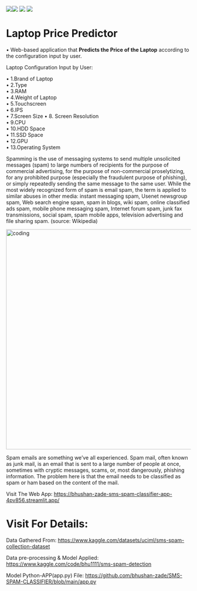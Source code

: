 <img src=https://img.shields.io/badge/build%20with-python-yellow><img src="https://img.shields.io/badge/-streamlit-orange"> <img src="https://img.shields.io/badge/deployed%20in-Streamlit Cloudu-blue"> <img src="https://img.shields.io/badge/domain-Machine%20Learning-orange%20.svg" >
# Laptop Price Predictor

• Web-based application that **Predicts the Price of the Laptop** according to the configuration input by user.

Laptop Configuration Input by User: 

• 1.Brand of Laptop   
• 2.Type  
• 3.RAM   
• 4.Weight of Laptop   
• 5.Touchscreen   
• 6.IPS   
• 7.Screen Size 
• 8. Screen Resolution   
• 9.CPU   
• 10.HDD Space   
• 11.SSD Space   
• 12.GPU   
• 13.Operating System

Spamming is the use of messaging systems to send multiple unsolicited messages (spam) to large numbers of recipients for the purpose of commercial advertising, for the purpose of non-commercial proselytizing, for any prohibited purpose (especially the fraudulent purpose of phishing), or simply repeatedly sending the same message to the same user. While the most widely recognized form of spam is email spam, the term is applied to similar abuses in other media: instant messaging spam, Usenet newsgroup spam, Web search engine spam, spam in blogs, wiki spam, online classified ads spam, mobile phone messaging spam, Internet forum spam, junk fax transmissions, social spam, spam mobile apps, television advertising and file sharing spam. (source: Wikipedia)

<img align="" alt="coding" width="600" src= "https://user-images.githubusercontent.com/118050962/214578152-107efff5-5e2b-40f1-8871-8dd44464f161.jpg">

Spam emails are something we’ve all experienced. Spam mail, often known as junk mail, is an email that is sent to a large number of people at once, sometimes with cryptic messages, scams, or, most dangerously, phishing information. The problem here is that the email needs to be classified as spam or ham based on the content of the mail.

Visit The Web App: https://bhushan-zade-sms-spam-classifier-app-4pv856.streamlit.app/

# Visit For Details:

Data Gathered From: https://www.kaggle.com/datasets/uciml/sms-spam-collection-dataset

Data pre-processing & Model Applied: https://www.kaggle.com/code/bhu1111/sms-spam-detection

Model Python-APP(app.py) File: https://github.com/bhushan-zade/SMS-SPAM-CLASSIFIER/blob/main/app.py


